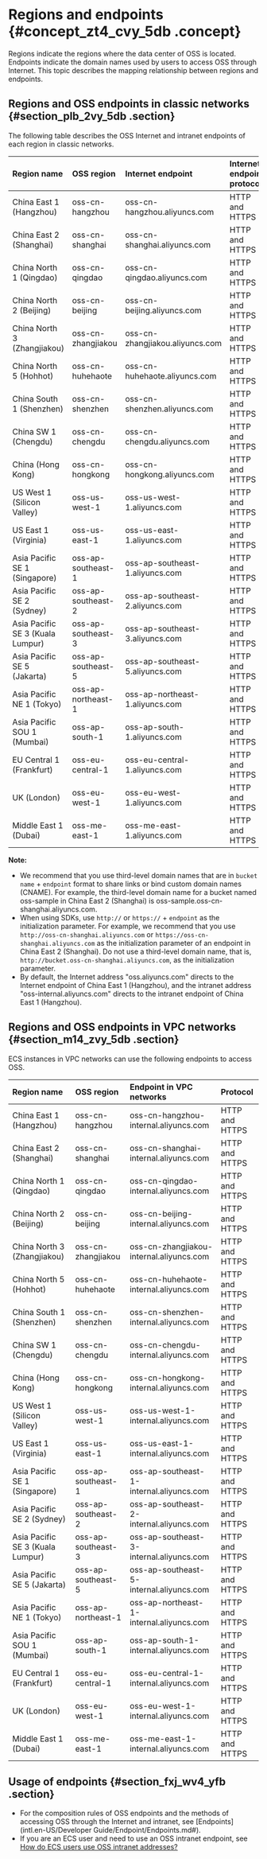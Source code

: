 # Regions and endpoints {#concept_zt4_cvy_5db .concept}

Regions indicate the regions where the data center of OSS is located. Endpoints indicate the domain names used by users to access OSS through Internet. This topic describes the mapping relationship between regions and endpoints.

## Regions and OSS endpoints in classic networks {#section_plb_2vy_5db .section}

The following table describes the OSS Internet and intranet endpoints of each region in classic networks.

|Region name|OSS region|Internet endpoint|Internet endpoint protocol|Intranet endpoint for ECS access|Intranet endpoint protocol|
|:----------|:---------|:----------------|:-------------------------|:-------------------------------|:-------------------------|
|China East 1 \(Hangzhou\)|oss-cn-hangzhou|oss-cn-hangzhou.aliyuncs.com|HTTP and HTTPS|oss-cn-hangzhou-internal.aliyuncs.com|HTTP and HTTPS|
|China East 2 \(Shanghai\)|oss-cn-shanghai|oss-cn-shanghai.aliyuncs.com|HTTP and HTTPS|oss-cn-shanghai-internal.aliyuncs.com|HTTP and HTTPS|
|China North 1 \(Qingdao\)|oss-cn-qingdao|oss-cn-qingdao.aliyuncs.com|HTTP and HTTPS|oss-cn-qingdao-internal.aliyuncs.com|HTTP and HTTPS|
|China North 2 \(Beijing\)|oss-cn-beijing|oss-cn-beijing.aliyuncs.com|HTTP and HTTPS|oss-cn-beijing-internal.aliyuncs.com|HTTP and HTTPS|
|China North 3 \(Zhangjiakou\)|oss-cn-zhangjiakou|oss-cn-zhangjiakou.aliyuncs.com|HTTP and HTTPS|oss-cn-zhangjiakou-internal.aliyuncs.com|HTTP and HTTPS|
|China North 5 \(Hohhot\)|oss-cn-huhehaote|oss-cn-huhehaote.aliyuncs.com|HTTP and HTTPS|oss-cn-huhehaote-internal.aliyuncs.com|HTTP and HTTPS|
|China South 1 \(Shenzhen\)|oss-cn-shenzhen|oss-cn-shenzhen.aliyuncs.com|HTTP and HTTPS|oss-cn-shenzhen-internal.aliyuncs.com|HTTP and HTTPS|
|China SW 1 \(Chengdu\)|oss-cn-chengdu|oss-cn-chengdu.aliyuncs.com|HTTP and HTTPS|oss-cn-chengdu-internal.aliyuncs.com|HTTP and HTTPS|
|China \(Hong Kong\)|oss-cn-hongkong|oss-cn-hongkong.aliyuncs.com|HTTP and HTTPS|oss-cn-hongkong-internal.aliyuncs.com|HTTP and HTTPS|
|US West 1 \(Silicon Valley\)|oss-us-west-1|oss-us-west-1.aliyuncs.com|HTTP and HTTPS|oss-us-west-1-internal.aliyuncs.com|HTTP and HTTPS|
|US East 1 \(Virginia\)|oss-us-east-1|oss-us-east-1.aliyuncs.com|HTTP and HTTPS|oss-us-east-1-internal.aliyuncs.com|HTTP and HTTPS|
|Asia Pacific SE 1 \(Singapore\)|oss-ap-southeast-1|oss-ap-southeast-1.aliyuncs.com|HTTP and HTTPS|oss-ap-southeast-1-internal.aliyuncs.com|HTTP and HTTPS|
|Asia Pacific SE 2 \(Sydney\)|oss-ap-southeast-2|oss-ap-southeast-2.aliyuncs.com|HTTP and HTTPS|oss-ap-southeast-2-internal.aliyuncs.com|HTTP and HTTPS|
|Asia Pacific SE 3 \(Kuala Lumpur\)|oss-ap-southeast-3|oss-ap-southeast-3.aliyuncs.com|HTTP and HTTPS|oss-ap-southeast-3-internal.aliyuncs.com|HTTP and HTTPS|
|Asia Pacific SE 5 \(Jakarta\)|oss-ap-southeast-5|oss-ap-southeast-5.aliyuncs.com|HTTP and HTTPS|oss-ap-southeast-5-internal.aliyuncs.com|HTTP and HTTPS|
|Asia Pacific NE 1 \(Tokyo\)|oss-ap-northeast-1|oss-ap-northeast-1.aliyuncs.com|HTTP and HTTPS|oss-ap-northeast-1-internal.aliyuncs.com|HTTP and HTTPS|
|Asia Pacific SOU 1 \(Mumbai\)|oss-ap-south-1|oss-ap-south-1.aliyuncs.com|HTTP and HTTPS|oss-ap-south-1-internal.aliyuncs.com|HTTP and HTTPS|
|EU Central 1 \(Frankfurt\)|oss-eu-central-1|oss-eu-central-1.aliyuncs.com|HTTP and HTTPS|oss-eu-central-1-internal.aliyuncs.com|HTTP and HTTPS|
|UK \(London\)|oss-eu-west-1|oss-eu-west-1.aliyuncs.com|HTTP and HTTPS|oss-eu-west-1-internal.aliyuncs.com|HTTP and HTTPS|
|Middle East 1 \(Dubai\)|oss-me-east-1|oss-me-east-1.aliyuncs.com|HTTP and HTTPS|oss-me-east-1-internal.aliyuncs.com|HTTP and HTTPS|

**Note:** 

-   We recommend that you use third-level domain names that are in `bucket name` + `endpoint` format to share links or bind custom domain names \(CNAME\). For example, the third-level domain name for a bucket named oss-sample in China East 2 \(Shanghai\) is oss-sample.oss-cn-shanghai.aliyuncs.com.
-   When using SDKs, use `http://` or `https://` + `endpoint` as the initialization parameter. For example, we recommend that you use `http://oss-cn-shanghai.aliyuncs.com` or `https://oss-cn-shanghai.aliyuncs.com` as the initialization parameter of an endpoint in China East 2 \(Shanghai\). Do not use a third-level domain name, that is, `http://bucket.oss-cn-shanghai.aliyuncs.com`, as the initialization parameter.
-   By default, the Internet address "oss.aliyuncs.com" directs to the Internet endpoint of China East 1 \(Hangzhou\), and the intranet address "oss-internal.aliyuncs.com" directs to the intranet endpoint of China East 1 \(Hangzhou\).

## Regions and OSS endpoints in VPC networks {#section_m14_zvy_5db .section}

ECS instances in VPC networks can use the following endpoints to access OSS.

|Region name|OSS region|Endpoint in VPC networks|Protocol|
|:----------|:---------|:-----------------------|:-------|
|China East 1 \(Hangzhou\)|oss-cn-hangzhou|oss-cn-hangzhou-internal.aliyuncs.com|HTTP and HTTPS|
|China East 2 \(Shanghai\)|oss-cn-shanghai|oss-cn-shanghai-internal.aliyuncs.com|HTTP and HTTPS|
|China North 1 \(Qingdao\)|oss-cn-qingdao|oss-cn-qingdao-internal.aliyuncs.com|HTTP and HTTPS|
|China North 2 \(Beijing\)|oss-cn-beijing|oss-cn-beijing-internal.aliyuncs.com|HTTP and HTTPS|
|China North 3 \(Zhangjiakou\)|oss-cn-zhangjiakou|oss-cn-zhangjiakou-internal.aliyuncs.com|HTTP and HTTPS|
|China North 5 \(Hohhot\)|oss-cn-huhehaote|oss-cn-huhehaote-internal.aliyuncs.com|HTTP and HTTPS|
|China South 1 \(Shenzhen\)|oss-cn-shenzhen|oss-cn-shenzhen-internal.aliyuncs.com|HTTP and HTTPS|
|China SW 1 \(Chengdu\)|oss-cn-chengdu|oss-cn-chengdu-internal.aliyuncs.com|HTTP and HTTPS|
|China \(Hong Kong\)|oss-cn-hongkong|oss-cn-hongkong-internal.aliyuncs.com|HTTP and HTTPS|
|US West 1 \(Silicon Valley\)|oss-us-west-1|oss-us-west-1-internal.aliyuncs.com|HTTP and HTTPS|
|US East 1 \(Virginia\)|oss-us-east-1|oss-us-east-1-internal.aliyuncs.com|HTTP and HTTPS|
|Asia Pacific SE 1 \(Singapore\)|oss-ap-southeast-1|oss-ap-southeast-1-internal.aliyuncs.com|HTTP and HTTPS|
|Asia Pacific SE 2 \(Sydney\)|oss-ap-southeast-2|oss-ap-southeast-2-internal.aliyuncs.com|HTTP and HTTPS|
|Asia Pacific SE 3 \(Kuala Lumpur\)|oss-ap-southeast-3|oss-ap-southeast-3-internal.aliyuncs.com|HTTP and HTTPS|
|Asia Pacific SE 5 \(Jakarta\)|oss-ap-southeast-5|oss-ap-southeast-5-internal.aliyuncs.com|HTTP and HTTPS|
|Asia Pacific NE 1 \(Tokyo\)|oss-ap-northeast-1|oss-ap-northeast-1-internal.aliyuncs.com|HTTP and HTTPS|
|Asia Pacific SOU 1 \(Mumbai\)|oss-ap-south-1|oss-ap-south-1-internal.aliyuncs.com|HTTP and HTTPS|
|EU Central 1 \(Frankfurt\)|oss-eu-central-1|oss-eu-central-1-internal.aliyuncs.com|HTTP and HTTPS|
|UK \(London\)|oss-eu-west-1|oss-eu-west-1-internal.aliyuncs.com|HTTP and HTTPS|
|Middle East 1 \(Dubai\)|oss-me-east-1|oss-me-east-1-internal.aliyuncs.com|HTTP and HTTPS|

## Usage of endpoints {#section_fxj_wv4_yfb .section}

-   For the composition rules of OSS endpoints and the methods of accessing OSS through the Internet and intranet, see [Endpoints](intl.en-US/Developer Guide/Endpoint/Endpoints.md#).
-   If you are an ECS user and need to use an OSS intranet endpoint, see [How do ECS users use OSS intranet addresses?](https://www.alibabacloud.com/help/faq-detail/39584.htm)

